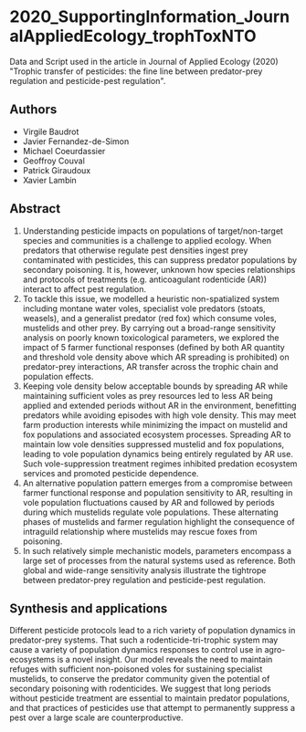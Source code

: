 # 2020_SupportingInformation_JournalAppliedEcology_trophToxNTO

Data and Script used in the article in Journal of Applied Ecology (2020) "Trophic transfer of pesticides: the fine line between predator-prey regulation and pesticide-pest regulation".

## Authors

- Virgile Baudrot
- Javier Fernandez-de-Simon
- Michael Coeurdassier
- Geoffroy Couval
- Patrick Giraudoux
- Xavier Lambin

## Abstract

1. Understanding pesticide impacts on populations of target/non-target species and communities is a challenge to applied ecology. When predators that otherwise regulate pest densities ingest prey contaminated with pesticides, this can suppress predator populations by secondary poisoning. It is, however, unknown how species relationships and protocols of treatments (e.g. anticoagulant rodenticide (AR)) interact to affect pest regulation.
2. To tackle this issue, we modelled a heuristic non-spatialized system including montane water voles, specialist vole predators (stoats, weasels), and a generalist predator (red fox) which consume voles, mustelids and other prey. By carrying out a broad-range sensitivity analysis on poorly known toxicological parameters, we explored the impact of 5 farmer functional responses (defined by both AR quantity and threshold vole density above which AR spreading is prohibited) on predator-prey interactions, AR transfer across the trophic chain and population effects.
3. Keeping vole density below acceptable bounds by spreading AR while maintaining sufficient voles as prey resources led to less AR being applied and extended periods without AR in the environment, benefitting predators while avoiding episodes with high vole density. This may meet farm production interests while minimizing the impact on mustelid and fox populations and associated ecosystem processes. Spreading AR to maintain low vole densities suppressed mustelid and fox populations, leading to vole population dynamics being entirely regulated by AR use. Such vole-suppression treatment regimes inhibited predation ecosystem services and promoted pesticide dependence.
4. An alternative population pattern emerges from a compromise between farmer functional response and population sensitivity to AR, resulting in vole population fluctuations caused by AR and followed by periods during which mustelids regulate vole populations. These alternating phases of mustelids and farmer regulation highlight the consequence of intraguild relationship where mustelids may rescue foxes from poisoning.
5. In such relatively simple mechanistic models, parameters encompass a large set of processes from the natural systems used as reference. Both global and wide-range sensitivity analysis illustrate the tightrope between predator-prey regulation and pesticide-pest regulation.

## Synthesis and applications

Different pesticide protocols lead to a rich variety of population dynamics in predator-prey systems. That such a rodenticide-tri-trophic system may cause a variety of population dynamics responses to control use in agro-ecosystems is a novel insight. Our model reveals the need to maintain refuges with sufficient non-poisoned voles for sustaining specialist mustelids, to conserve the predator community given the potential of secondary poisoning with rodenticides. We suggest that long periods without pesticide treatment are essential to maintain predator populations, and that practices of pesticides use that attempt to permanently suppress a pest over a large scale are counterproductive. 

